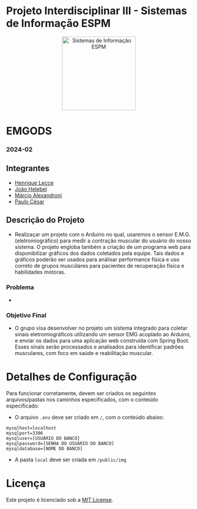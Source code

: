 # Projeto Interdisciplinar III - Sistemas de Informação ESPM

<p style="text-align: center;">
    <a href="https://www.espm.br/cursos-de-graduacao/sistemas-de-informacao/"><img src="https://avatars.githubusercontent.com/u/49880458?s=200&v=4" alt="Sistemas de Informação ESPM" style="height: 200px; width: 200px;"/></a>
</p>

# EMGODS

### 2024-02

## Integrantes
- [Henrique Lecce](https://github.com/HSLPines/)
- [João Helebel](https://github.com/joaohelbel/)
- [Márcio Alexandroni](https://github.com/marcioalexandroni/)
- [Paulo César](https://github.com/impauloc/)

## Descrição do Projeto

- Realizaçar um projeto com o Arduino no qual, usaremos o sensor E.M.G. (eletromiográfico) para medir a contração muscular do usuário do nosso sistema. O projeto engloba também a criação de um programa web para disponibilizar gráficos dos dados coletados pela equipe. Tais dados e gráficos poderão ser usados para análisar performance física e uso correto de grupos muscúlares para pacientes de recuperação física e habilidades motoras.

### Problema

- 

### Objetivo Final

- O grupo visa desenvolver no projeto um sistema integrado para coletar sinais eletromiográficos utilizando um sensor EMG acoplado ao Arduino, e enviar os dados para uma aplicação web construída com Spring Boot. Esses sinais serão processados e analisados para identificar padrões musculares, com foco em saúde e reabilitação muscular.


# Detalhes de Configuração

Para funcionar corretamente, devem ser criados os seguintes arquivos/pastas nos caminhos especificados, com o conteúdo especificado:

- O arquivo `.env` deve ser criado em `/`, com o conteúdo abaixo:
```
mysqlhost=localhost
mysqlport=3306
mysqluser=[USUÁRIO DO BANCO]
mysqlpassword=[SENHA DO USUÁRIO DO BANCO]
mysqldatabase=[NOME DO BANCO]
```

- A pasta `local` deve ser criada em `/public/img`

# Licença

Este projeto é licenciado sob a [MIT License](https://github.com/tech-espm/inter-2sem-2024-easy-trash/blob/main/LICENSE).

